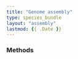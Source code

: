 ```yaml
---
title: "Genome assembly"
type: species_bundle
layout: "assembly"
lastmod: {{ .Date }}
---
```


### Methods
